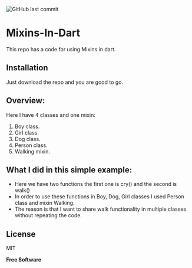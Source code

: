 ![GitHub last commit](https://img.shields.io/github/last-commit/WiamNaama/Mixins-In-Dart)

# Mixins-In-Dart

This repo has a code for using Mixins in dart.

## Installation

Just download the repo and you are good to go.

## Overview:

Here I have 4 classes and one mixin:

1. Boy class.
2. Girl class.
3. Dog class.
4. Person class.
5. Walking mixin.

## What I did in this simple example:

- Here we have two functions the first one is cry() and the second is walk()
- In order to use these functions in Boy, Dog, Girl classes I used Person class and mixin Walking.
- The reason is that I want to share walk functionality in multiple classes without repeating the code.

## License

MIT

**Free Software**
